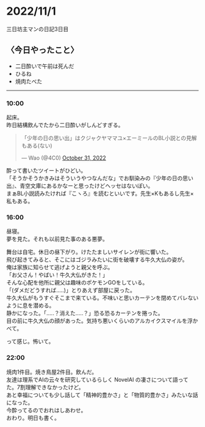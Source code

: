 2022/11/1
============

三日坊主マンの日記3日目

## 〈今日やったこと〉  
* 二日酔いで午前は死んだ
* ひるね
* 焼肉たべた

---

### 10:00  
起床。  
昨日結構飲んでたから二日酔いがしんどすぎる。  
<blockquote class="twitter-tweet"><p lang="ja" dir="ltr">「少年の日の思い出」はクジャクヤママユ×エーミールのBL小説との見解もある(ない)</p>&mdash; Wao (@4C0) <a href="https://twitter.com/4C0/status/1587135527123185669?ref_src=twsrc%5Etfw">October 31, 2022</a></blockquote>   

酔って書いたツイートがひどい。  
「そうかそうかきみはそういうやつなんだな」でお馴染みの『少年の日の思い出』、青空文庫にあるかなーと思ったけどヘッセはないぽい。  
まぁBL小説読みたければ『こヽろ』を読むといいです。先生×Kもあるし先生×私もある。  

### 16:00  
昼寝。  
夢を見た。それも以前見た事のある悪夢。  

舞台は自宅。休日の昼下がり。けたたましいサイレンが街に響いた。  
飛び起きてみると、そこにはゴジラみたいに街を破壊する牛久大仏の姿が。  
俺は家族に知らせて逃げようと親父を呼ぶ。  
「お父さん！やばい！牛久大仏がきた！」  
そんな心配を他所に親父は趣味のポケモンGOをしている。  
「(ダメだどうすれば.....)」とりあえず部屋に戻った。  
牛久大仏がもうすぐそこまで来ている。不味いと思いカーテンを閉めてバレないように息を潜める。  
静かになった。「.....？消えた.....？」恐る恐るカーテンを捲った。  
目の前に牛久大仏の顔があった。気持ち悪いくらいのアルカイクスマイルを浮かべて。  

って感じ。怖いて。  

### 22:00  
焼肉1件目。焼き鳥屋2件目。飲んだ。  
友達は理系でAIの云々を研究しているらしく NovelAI の凄さについて語ってた。7割理解できなかったけど。  
あと幸福についても少し話して「精神的豊かさ」と「物質的豊かさ」みたいな話になった。  
今酔ってるのでおれはしあわせ。  
おわり。明日も書く。


